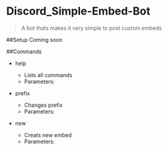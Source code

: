 # Discord_Simple-Embed-Bot

>A bot thats makes it very simple to post custom embeds

##Setup
Coming soon

##Commands
* help
  * Lists all commands
  * Parameters: <command>

* prefix
  * Changes prefix
  * Parameters: <prefix>
    
* new
  * Creats new embed
  * Parameters:
    <title>
    <hex color>
    <description>
    <field>
  * Example:
    ```
    Title
    #FFFFFF
    Description
    ++Field name
    Field content
    --Inline field name
    Inline field content
    ```

